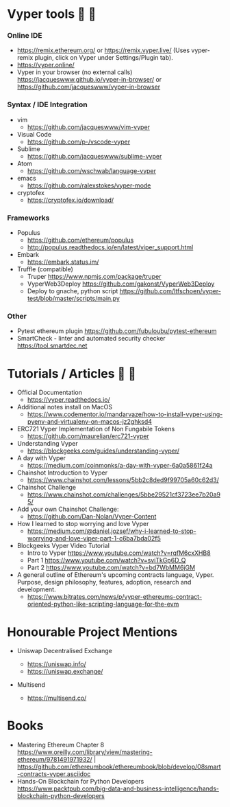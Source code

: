 #  Vyper tools :wrench: :snake: 

### Online IDE
 - https://remix.ethereum.org/ or https://remix.vyper.live/ (Uses vyper-remix plugin, click on Vyper under Settings/Plugin tab).
 - https://vyper.online/
 - Vyper in your browser (no external calls) https://jacqueswww.github.io/vyper-in-browser/ or https://github.com/jacqueswww/vyper-in-browser

### Syntax / IDE Integration
- vim 
  - https://github.com/jacqueswww/vim-vyper
- Visual Code 
  - https://github.com/p-/vscode-vyper
- Sublime
  - https://github.com/jacqueswww/sublime-vyper
- Atom
  - https://github.com/wschwab/language-vyper
- emacs
  - https://github.com/ralexstokes/vyper-mode
- cryptofex
  - https://cryptofex.io/download/
### Frameworks
 - Populus
   - https://github.com/ethereum/populus
   - http://populus.readthedocs.io/en/latest/viper_support.html
 - Embark
   - https://embark.status.im/
 - Truffle (compatible)
   - Truper https://www.npmjs.com/package/truper
   - VyperWeb3Deploy https://github.com/gakonst/VyperWeb3Deploy
   - Deploy to gnache, python script https://github.com/ltfschoen/vyper-test/blob/master/scripts/main.py
### Other
 - Pytest ethereum plugin https://github.com/fubuloubu/pytest-ethereum
 - SmartCheck - linter and automated security checker https://tool.smartdec.net

#  Tutorials / Articles :book: :bookmark: 
 - Official Documentation  
    - https://vyper.readthedocs.io/
 - Additional notes install on MacOS  
    - https://www.codementor.io/mandarvaze/how-to-install-vyper-using-pyenv-and-virtualenv-on-macos-jz2ghksd4
 - ERC721 Vyper Implementation of Non Fungabile Tokens
    - https://github.com/maurelian/erc721-vyper
 - Understanding Vyper
   - https://blockgeeks.com/guides/understanding-vyper/
 - A day with Vyper
   - https://medium.com/coinmonks/a-day-with-vyper-6a0a5861f24a
 - Chainshot Introduction to Vyper
   - https://www.chainshot.com/lessons/5bb2c8ded9f99705a60c62d3/
 - Chainshot Challenge
   - https://www.chainshot.com/challenges/5bbe29521cf3723ee7b20a95/
 - Add your own Chainshot Challenge:  
   - https://github.com/Dan-Nolan/Vyper-Content
 - How I learned to stop worrying and love Vyper
   - https://medium.com/@daniel.jozsef/why-i-learned-to-stop-worrying-and-love-viper-part-1-c6ba7bda02f5
 - Blockgeeks Vyper Video Tutorial
   - Intro to Vyper https://www.youtube.com/watch?v=rqfM6cxXHB8
   - Part 1 https://www.youtube.com/watch?v=sviTkGp6D_Q
   - Part 2 https://www.youtube.com/watch?v=bd7WbMM6jGM
 - A general outline of Ethereum's upcoming contracts language, Vyper. Purpose, design philosophy, features, adoption, research and development. 
   - https://www.bitrates.com/news/p/vyper-ethereums-contract-oriented-python-like-scripting-language-for-the-evm

# Honourable Project Mentions
- Uniswap Decentralised Exchange
  - https://uniswap.info/
  - https://uniswap.exchange/

- Multisend
  - https://multisend.co/

# Books
 - Mastering Ethereum Chapter 8 https://www.oreilly.com/library/view/mastering-ethereum/9781491971932/ | https://github.com/ethereumbook/ethereumbook/blob/develop/08smart-contracts-vyper.asciidoc
 - Hands-On Blockchain for Python Developers  https://www.packtpub.com/big-data-and-business-intelligence/hands-blockchain-python-developers

